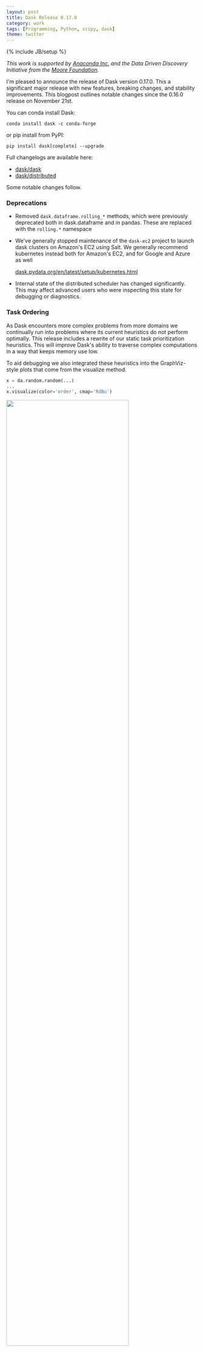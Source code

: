 ```yaml
---
layout: post
title: Dask Release 0.17.0
category: work
tags: [Programming, Python, scipy, dask]
theme: twitter
---
```

{% include JB/setup %}

*This work is supported by [Anaconda Inc.](http://anaconda.com)
and the Data Driven Discovery Initiative from the [Moore
Foundation](https://www.moore.org/).*

I'm pleased to announce the release of Dask version 0.17.0.  This a significant
major release with new features, breaking changes, and stability improvements.
This blogpost outlines notable changes since the 0.16.0 release on November
21st.

You can conda install Dask:

    conda install dask -c conda-forge

or pip install from PyPI:

    pip install dask[complete] --upgrade

Full changelogs are available here:

-  [dask/dask](https://github.com/dask/dask/blob/master/docs/source/changelog.rst)
-  [dask/distributed](https://github.com/dask/distributed/blob/master/docs/source/changelog.rst)

Some notable changes follow.


### Deprecations

-   Removed `dask.dataframe.rolling_*` methods, which were previously deprecated both in dask.dataframe and in pandas.  These are replaced with the `rolling.*` namespace
-   We've generally stopped maintenance of the `dask-ec2` project to launch dask clusters on Amazon's EC2 using Salt.  We generally recommend kubernetes instead both for Amazon's EC2, and for Google and Azure as well

    [dask.pydata.org/en/latest/setup/kubernetes.html](http://dask.pydata.org/en/latest/setup/kubernetes.html)
-   Internal state of the distributed scheduler has changed significantly.  This may affect advanced users who were inspecting this state for debugging or diagnostics.


### Task Ordering

As Dask encounters more complex problems from more domains
we continually run into problems where its current heuristics do not perform optimally.
This release includes a rewrite of our static task prioritization heuristics.
This will improve Dask's ability to traverse complex computations
in a way that keeps memory use low.

To aid debugging we also integrated these heuristics into the GraphViz-style plots
that come from the visualize method.

```python
x = da.random.random(...)
...
x.visualize(color='order', cmap='RdBu')
```

<a href="https://user-images.githubusercontent.com/306380/35012109-86df75fa-fad6-11e7-9fa8-a43a697a4a17.png">
  <img src="https://user-images.githubusercontent.com/306380/35012109-86df75fa-fad6-11e7-9fa8-a43a697a4a17.png"
     width="80%"
     align="center"></a>

-  [dask/dask #3066](https://github.com/dask/dask/pull/3066)
-  [dask/dask #3057](https://github.com/dask/dask/pull/3057)


### Nested Joblib

Dask supports parallelizing Scikit-Learn
by extending Scikit-Learn's underlying library for parallelism,
[Joblib](http://tomaugspurger.github.io/distributed-joblib.html).
This allows Dask to distribute *some* SKLearn algorithms across a cluster
just by wrapping them with a context manager.

This relationship has been strengthened,
and particular attention has been focused
when nesting one parallel computation within another,
such as occurs when you train a parallel estimator, like `RandomForest`,
within another parallel computation, like `GridSearchCV`.
Previously this would result in spawning too many threads/processes
and generally oversubscribing hardware.

Due to recent combined development within both Joblib and Dask,
these sorts of situations can now be resolved efficiently by handing them off to Dask,
providing speedups even in single-machine cases:

```python
from sklearn.externals import joblib
import distributed.joblib  # register the dask joblib backend

from dask.distributed import Client
client = Client()

est = ParallelEstimator()
gs = GridSearchCV(est)

with joblib.parallel_backend('dask'):
    gs.fit()
```

See Tom Augspurger's recent post with more details about this work:

-  [http://tomaugspurger.github.io/distributed-joblib.html](http://tomaugspurger.github.io/distributed-joblib.html)
-  [joblib/joblib #595](https://github.com/joblib/joblib/pull/595)
-  [dask/distributed #1705](https://github.com/dask/distributed/pull/1705)
-  [joblib/joblib #613](https://github.com/joblib/joblib/pull/613)

Thanks to [Tom Augspurger](https://github.com/TomAugspurger),
[Jim Crist](https://github.com/jcrist), and
[Olivier Grisel](https://github.com/ogrisel) who did most of this work.


### Scheduler Internal Refactor

The distributed scheduler has been significantly refactored to change it from a forest of dictionaries:

```python
priority = {'a': 1, 'b': 2, 'c': 3}
dependencies = {'a': {'b'}, 'b': {'c'}, 'c': []}
nbytes = {'a': 1000, 'b': 1000, 'c': 28}
```

To a bunch of objects:

```python
tasks = {'a': Task('a', priority=1, nbytes=1000, dependencies=...),
         'b': Task('b': priority=2, nbytes=1000, dependencies=...),
         'c': Task('c': priority=3, nbytes=28, dependencies=[])}
```

(there is *much* more state than what is listed above,
but hopefully the examples above are clear.)

There were a few motivations for this:

1.  We wanted to try out Cython and PyPy, for which objects like this might be more effective than dictionaries.
2.  We believe that this is probably a bit easier for developers new to the schedulers to understand.  The proliferation of state dictionaries was not highly discoverable.

Goal one ended up not working out.
We have not yet been able to make the scheduler significantly faster under Cython or PyPy with this new layout.  There is even a slight memory increase with these changes.
However we have been happy with the results in code readability, and we hope that others find this useful as well.

Thanks to [Antoine Pitrou](https://github.com/pitrou),
who did most of the work here.


### User Priorities

You can now submit tasks with different priorities.

```python
x = client.submit(f, 1, priority=10)   # Higher priority preferred
y = client.submit(f, 1, priority=-10)  # Lower priority happens later
```

To be clear, Dask has always had priorities, they just weren't easily user-settable.
Higher priorities are given precedence.  The default priority for all tasks is zero.
You can also submit priorities for collections (like arrays and dataframes)

```python
df = df.persist(priority=5)  # give this computation higher priority.
```

-  [dask/distributed #1651](https://github.com/dask/distributed/pull/1651)



Related projects
----------------

Several related projects are also undergoing releases:

-   Tornado is updating to version 5.0 (there is a beta out now).
    This is a major change that will put Tornado on the Asyncio event loop in Python 3.
    It also includes many performance enhancements for high-bandwidth networks.
-   Bokeh 0.12.14 was just released.

    Note that you will need to update Dask to work with this version of Bokeh
-   [Daskernetes](http://daskernetes.readthedocs.io/en/latest/), a new project for launching Dask on Kubernetes clusters


Acknowledgements
----------------

The following people contributed to the dask/dask repository since the 0.16.0
release on November 14th:

-  Albert DeFusco
-  Apostolos Vlachopoulos
-  castalheiro
-  James Bourbeau
-  Jon Mease
-  Ian Hopkinson
-  Jakub Nowacki
-  Jim Crist
-  John A Kirkham
-  Joseph Lin
-  Keisuke Fujii
-  Martijn Arts
-  Martin Durant
-  Matthew Rocklin
-  Markus Gonser
-  Nir
-  Rich Signell
-  Roman Yurchak
-  S. Andrew Sheppard
-  sephib
-  Stephan Hoyer
-  Tom Augspurger
-  Uwe L. Korn
-  Wei Ji
-  Xander Johnson


The following people contributed to the dask/distributed repository since the
1.20.0 release on November 14th:

-  Alexander Ford
-  Antoine Pitrou
-  Brett Naul
-  Brian Broll
-  Bruce Merry
-  Cornelius Riemenschneider
-  Daniel Li
-  Jim Crist
-  Kelvin Yang
-  Matthew Rocklin
-  Min RK
-  rqx
-  Russ Bubley
-  Scott Sievert
-  Tom Augspurger
-  Xander Johnson
